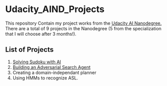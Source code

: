 # Udacity_AIND_Projects

This repository Contain my project works from the [Udacity AI Nanodegree.](https://in.udacity.com/course/artificial-intelligence-nanodegree--nd889) There are a total of 9 projects in the Nanodegree (5 from the specialization that I will choose after 3 months!).

## List of Projects 

1. [Solving Sudoku with AI](https://github.com/anukarsh1/Udacity_AIND_Projects/tree/master/Solving%20Sudoku%20Using%20AI)
2. [Building an Adversarial Search Agent](https://github.com/anukarsh1/Udacity_AIND_Projects/tree/master/Building%20a%20game%20playing%20Agent)
3. Creating a domain-independant planner
4. Using HMMs to recognize ASL.


